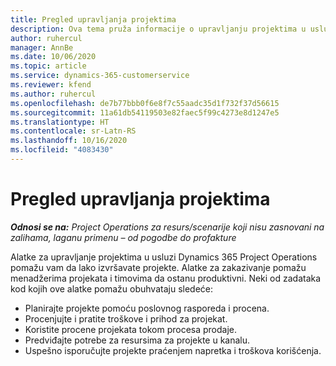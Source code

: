 ```yaml
---
title: Pregled upravljanja projektima
description: Ova tema pruža informacije o upravljanju projektima u usluzi Dynamics 365 Project Operations.
author: ruhercul
manager: AnnBe
ms.date: 10/06/2020
ms.topic: article
ms.service: dynamics-365-customerservice
ms.reviewer: kfend
ms.author: ruhercul
ms.openlocfilehash: de7b77bbb0f6e8f7c55aadc35d1f732f37d56615
ms.sourcegitcommit: 11a61db54119503e82faec5f99c4273e8d1247e5
ms.translationtype: HT
ms.contentlocale: sr-Latn-RS
ms.lasthandoff: 10/16/2020
ms.locfileid: "4083430"
---
```

# <a name="project-management-overview"></a>Pregled upravljanja projektima

_**Odnosi se na:** Project Operations za resurs/scenarije koji nisu zasnovani na zalihama, laganu primenu – od pogodbe do profakture_

Alatke za upravljanje projektima u usluzi Dynamics 365 Project Operations pomažu vam da lako izvršavate projekte. Alatke za zakazivanje pomažu menadžerima projekata i timovima da ostanu produktivni. Neki od zadataka kod kojih ove alatke pomažu obuhvataju sledeće:

- Planirajte projekte pomoću poslovnog rasporeda i procena.
- Procenjujte i pratite troškove i prihod za projekat.
- Koristite procene projekata tokom procesa prodaje.
- Predviđajte potrebe za resursima za projekte u kanalu.
- Uspešno isporučujte projekte praćenjem napretka i troškova korišćenja.
